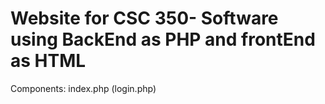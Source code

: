# Website for CSC 350- Software using BackEnd as PHP and frontEnd as HTML
Components: 
     index.php (login.php)